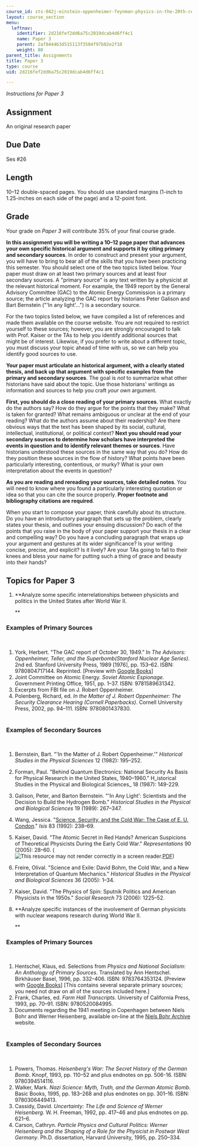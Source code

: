 ```yaml
---
course_id: sts-042j-einstein-oppenheimer-feynman-physics-in-the-20th-century-spring-2011
layout: course_section
menu:
  leftnav:
    identifier: 2d216fef2dd6a75c2019dcab4d6ff4c1
    name: Paper 3
    parent: 2af844463d515113f3504f97b02e2f10
    weight: 80
parent_title: Assignments
title: Paper 3
type: course
uid: 2d216fef2dd6a75c2019dcab4d6ff4c1

---
```


_Instructions for Paper 3_

Assignment
----------

An original research paper

Due Date
--------

Ses #26

Length
------

10–12 double-spaced pages. You should use standard margins (1-inch to 1.25-inches on each side of the page) and a 12-point font.

Grade
-----

Your grade on _Paper 3_ will contribute 35% of your final course grade.

**In this assignment you will be writing a 10–12 page paper that advances your own specific historical argument and supports it by citing primary and secondary sources**. In order to construct and present your argument, you will have to bring to bear all of the skills that you have been practicing this semester. You should select one of the two topics listed below. Your paper must draw on at least two primary sources and at least four secondary sources. A "primary source" is any text written by a physicist at the relevant historical moment. For example, the 1949 report by the General Advisory Committee (GAC) to the Atomic Energy Commission is a primary source; the article analyzing the GAC report by historians Peter Galison and Bart Bernstein ("'In any light'...") is a secondary source.

For the two topics listed below, we have compiled a list of references and made them available on the course website. You are not required to restrict yourself to these sources; however, you are strongly encouraged to talk with Prof. Kaiser or the TAs to help you identify additional sources that might be of interest. Likewise, if you prefer to write about a different topic, you must discuss your topic ahead of time with us, so we can help you identify good sources to use.

**Your paper must articulate an historical argument, with a clearly stated thesis, and back up that argument with specific examples from the primary and secondary sources**. The goal is _not_ to summarize what other historians have said about the topic. Use those historians' writings as information and sources to help you craft _your own_ argument.

**First, you should do a close reading of your primary sources**. What exactly do the authors say? How do they argue for the points that they make? What is taken for granted? What remains ambiguous or unclear at the end of your reading? What do the authors assume about their readership? Are there obvious ways that the text has been shaped by its social, cultural, intellectual, institutional, or political context? **Next you should read your secondary sources to determine how scholars have interpreted the events in question and to identify relevant themes or sources**. Have historians understood these sources in the same way that you do? How do they position these sources in the flow of history? What points have been particularly interesting, contentious, or murky? What is your own interpretation about the events in question?

**As you are reading and rereading your sources, take detailed notes**. You will need to know where you found a particularly interesting quotation or idea so that you can cite the source properly. **Proper footnote and bibliography citations are required**.

When you start to compose your paper, think carefully about its structure. Do you have an introductory paragraph that sets up the problem, clearly states your thesis, and outlines your ensuing discussion? Do each of the points that you raise in the body of your paper support your thesis in a clear and compelling way? Do you have a concluding paragraph that wraps up your argument and gestures at its wider significance? Is your writing concise, precise, and explicit? Is it lively? Are your TAs going to fall to their knees and bless your name for putting such a thing of grace and beauty into their hands?

Topics for Paper 3
------------------

1.  **Analyze some specific interrelationships between physicists and politics in the United States after World War II.  
      
    **

### Examples of Primary Sources  
 

1.  York, Herbert. "The GAC report of October 30, 1949." In _The Advisors: Oppenheimer, Teller, and the Superbomb(Stanford Nuclear Age Series)_. 2nd ed. Stanford University Press, 1989 \[1976\], pp. 153–62. ISBN: 9780804717144. Reprinted. \[Preview with [Google Books](http://books.google.com/books?id=46-ofw7L2MAC&printsec=frontcover&source=gbs_ge_summary_r&cad=0#v=onepage&q&f=false)\]
2.  Joint Committee on Atomic Energy. _Soviet Atomic Espionage._ Government Printing Office, 1951, pp. 1–37. ISBN: 9781589631342.
3.  Excerpts from FBI file on J. Robert Oppenheimer.
4.  Polenberg, Richard, ed. _In the Matter of J. Robert Oppenheimer: The Security Clearance Hearing (Cornell Paperbacks)_. Cornell University Press, 2002, pp. 94–111. ISBN: 9780801437830.  
     

### Examples of Secondary Sources  
 

1.  Bernstein, Bart. "'In the Matter of J. Robert Oppenheimer.'" _Historical Studies in the Physical Sciences_ 12 (1982): 195–252.
2.  Forman, Paul. "Behind Quantum Electronics: National Security As Basis for Physical Research in the United States, 1940–1960." H_istorical Studies in the Physical and Biological Sciences_ 18 (1987): 149-229.
3.  Galison, Peter, and Barton Bernstein. "'In Any Light': Scientists and the Decision to Build the Hydrogen Bomb." _Historical Studies in the Physical and Biological Sciences_ 19 (1989): 267–347.
4.  Wang, Jessica. "[Science, Security, and the Cold War: The Case of E. U. Condon](http://www.jstor.org/pss/234506)." _Isis_ 83 (1992): 238–69.
5.  Kaiser, David. "The Atomic Secret in Red Hands? American Suspicions of Theoretical Physicists During the Early Cold War." _Representations_ 90 (2005): 28–60. (![This resource may not render correctly in a screen reader.](/images/inacessible.gif)[PDF](http://web.mit.edu/dikaiser/www/Kaiser.RedTheorists.pdf))
6.  Freire, Olival. "Science and Exile: David Bohm, the Cold War, and a New Interpretation of Quantum Mechanics." _Historical Studies in the Physical and Biological Sciences_ 36 (2005): 1–34.
7.  Kaiser, David. "The Physics of Spin: Sputnik Politics and American Physicists in the 1950s." _Social Research_ 73 (2006): 1225–52.

  
7.  **Analyze specific instances of the involvement of German physicists with nuclear weapons research during World War II.  
      
    **

### Examples of Primary Sources  
 

1.  Hentschel, Klaus, ed. Selections from _Physics and National Socialism: An Anthology of Primary Sources_. Translated by Ann Hentschel. Birkhäuser Basel, 1996, pp. 332–406. ISBN: 9783764353124. \[Preview with [Google Books](http://books.google.com/books?id=sl69XGiohsoC&printsec=frontcover&source=gbs_ge_summary_r&cad=0#v=onepage&q&f=false)\] \[This contains several separate primary sources; you need not draw on all of the sources included here.\]
2.  Frank, Charles, ed. _Farm Hall Transcripts._ University of California Press, 1993, pp. 70–91. ISBN: 9780520084995.
3.  Documents regarding the 1941 meeting in Copenhagen between Niels Bohr and Werner Heisenberg, available on-line at the [Niels Bohr Archive](https://www.nbarchive.dk/) website.  
     

### Examples of Secondary Sources  
 

1.  Powers, Thomas. _Heisenberg's War: The Secret History of the German Bomb_. Knopf, 1993, pp. 110–52 and plus endnotes on pp. 506-16. ISBN: 9780394514116.
2.  Walker, Mark. _Nazi Science: Myth, Truth, and the German Atomic Bomb_. Basic Books, 1995, pp. 183–268 and plus endnotes on pp. 301–16. ISBN: 9780306449413.
3.  Cassidy, David. _Uncertainty: The Life and Science of Werner Heisenberg._ W. H. Freeman, 1992, pp. 417–46 and plus endnotes on pp. 621–6.
4.  Carson, Cathryn. _Particle Physics and Cultural Politics: Werner Heisenberg and the Shaping of a Role for the Physicist in Postwar West Germany_. Ph.D. dissertation, Harvard University, 1995, pp. 250–334.
